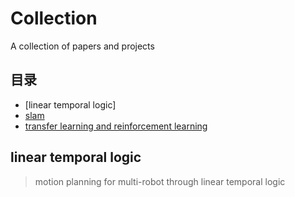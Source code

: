 # Collection
A collection of papers and projects

## 目录
* [linear temporal logic]
* [slam]()
* [transfer learning and reinforcement learning]()

## linear temporal logic
>motion planning for multi-robot through linear temporal logic
